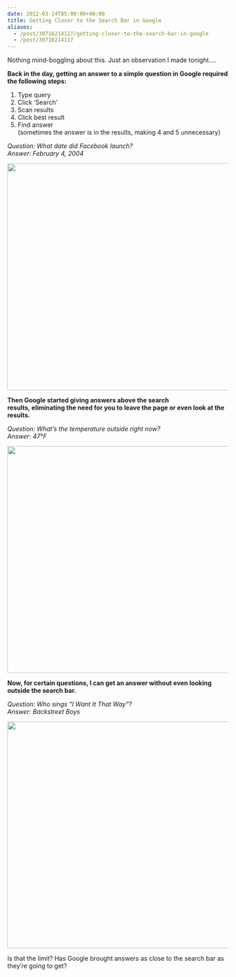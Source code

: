 ```yaml
---
date: 2012-03-14T05:00:00+00:00
title: Getting Closer to the Search Bar in Google
aliases:
  - /post/30716214117/getting-closer-to-the-search-bar-in-google
  - /post/30716214117
---
```


<p>Nothing mind-boggling about this. Just an observation I made tonight….</p>&#13;
<p><strong>Back in the day, getting an answer to a simple question in Google required the following steps:</strong></p>&#13;
<ol><li>Type query</li>&#13;
<li>Click ‘Search’</li>&#13;
<li>Scan results</li>&#13;
<li>Click best result</li>&#13;
<li>Find answer<br />(sometimes the answer is in the results, making 4 and 5 unnecessary)</li>&#13;
</ol><p><em>Question: What date did Facebook launch?</em><br /><em>Answer: February 4, 2004</em></p>&#13;
<p><a href="http://i.imgur.com/J59gC.png" target="_blank"><img src="http://i.imgur.com/J59gC.png" width="515" /></a></p>&#13;
<p><strong>Then Google started giving answers above the search results, eliminating the need for you to leave the page or even look at the results.</strong></p>&#13;
<p><em>Question: What’s the temperature outside right now?</em><br /><em>Answer: 47°F</em></p>&#13;
<p><a href="http://i.imgur.com/xocnq.png" target="_blank"><img src="http://i.imgur.com/xocnq.png" width="515" /></a></p>&#13;
<p><strong>Now, for certain questions, I can get an answer without even looking outside the search bar.</strong></p>&#13;
<p><em>Question: Who sings “I Want It That Way”?</em><br /><em>Answer: Backstreet Boys</em></p>&#13;
<p><a href="http://i.imgur.com/wXwns.png" target="_blank"><img src="http://i.imgur.com/wXwns.png" width="515" /></a></p>&#13;
<p>Is that the limit? Has Google brought answers as close to the search bar as they’re going to get?</p>
